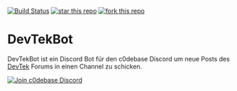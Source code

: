 [![Build Status](https://travis-ci.org/Biospheere/DevTekBot.svg?branch=master)](https://travis-ci.org/Biospheere/DevTekBot)
[![star this repo](http://githubbadges.com/star.svg?user=Biospheere&repo=DevTekBot)](https://github.com/Biospheere/DevTekBot)
[![fork this repo](http://githubbadges.com/fork.svg?user=Biospheere&repo=DevTekBot)](https://github.com/Biospheere/DevTekBot)

# DevTekBot 

DevTekBot ist ein Discord Bot für den c0debase Discord um neue Posts des 
[DevTek](https://dev-tek.de) Forums in einen Channel zu schicken.



[![Join c0debase Discord](https://discordapp.com/api/guilds/361448651748540426/embed.png?style=banner2)](https://discord.gg/BDwBeZ3)

